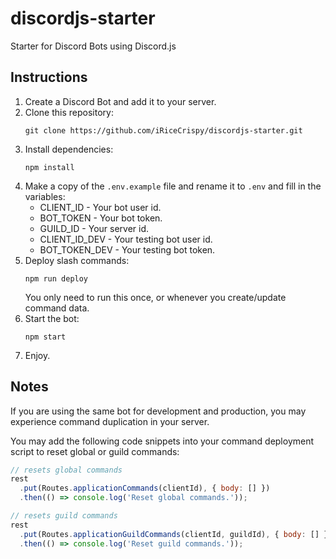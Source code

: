 # discordjs-starter

Starter for Discord Bots using Discord.js

## Instructions

1. Create a Discord Bot and add it to your server.
2. Clone this repository:
   ```
   git clone https://github.com/iRiceCrispy/discordjs-starter.git
   ```
3. Install dependencies:
   ```
   npm install
   ```
4. Make a copy of the `.env.example` file and rename it to `.env` and fill in the variables:
   - CLIENT_ID - Your bot user id.
   - BOT_TOKEN - Your bot token.
   - GUILD_ID - Your server id.
   - CLIENT_ID_DEV - Your testing bot user id.
   - BOT_TOKEN_DEV - Your testing bot token.
5. Deploy slash commands:
   ```
   npm run deploy
   ```
   You only need to run this once, or whenever you create/update command data.
6. Start the bot:
   ```
   npm start
   ```
7. Enjoy.

## Notes

If you are using the same bot for development and production, you may experience command duplication in your server.

You may add the following code snippets into your command deployment script to reset global or guild commands:

```js
// resets global commands
rest
  .put(Routes.applicationCommands(clientId), { body: [] })
  .then(() => console.log('Reset global commands.'));

// resets guild commands
rest
  .put(Routes.applicationGuildCommands(clientId, guildId), { body: [] })
  .then(() => console.log('Reset guild commands.'));
```
